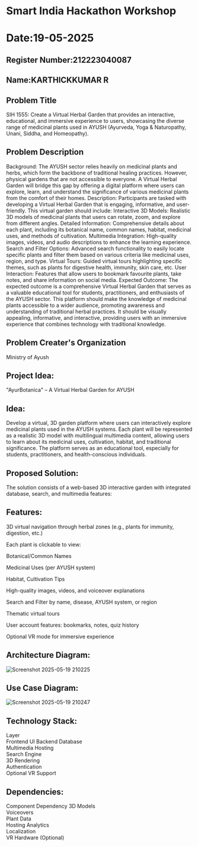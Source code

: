 # Smart India Hackathon Workshop
# Date:19-05-2025
## Register Number:212223040087
## Name:KARTHICKKUMAR R

## Problem Title
SIH 1555: Create a Virtual Herbal Garden that provides an interactive, educational, and immersive experience to users, showcasing the diverse range of medicinal plants used in AYUSH (Ayurveda, Yoga & Naturopathy, Unani, Siddha, and Homeopathy).

## Problem Description
Background: The AYUSH sector relies heavily on medicinal plants and herbs, which form the backbone of traditional healing practices. However, physical gardens that are not accessible to everyone. A Virtual Herbal Garden will bridge this gap by offering a digital platform where users can explore, learn, and understand the significance of various medicinal plants from the comfort of their homes. Description: Participants are tasked with developing a Virtual Herbal Garden that is engaging, informative, and user-friendly. This virtual garden should include: Interactive 3D Models: Realistic 3D models of medicinal plants that users can rotate, zoom, and explore from different angles. Detailed Information: Comprehensive details about each plant, including its botanical name, common names, habitat, medicinal uses, and methods of cultivation. Multimedia Integration: High-quality images, videos, and audio descriptions to enhance the learning experience. Search and Filter Options: Advanced search functionality to easily locate specific plants and filter them based on various criteria like medicinal uses, region, and type. Virtual Tours: Guided virtual tours highlighting specific themes, such as plants for digestive health, immunity, skin care, etc. User Interaction: Features that allow users to bookmark favourite plants, take notes, and share information on social media. Expected Outcome: The expected outcome is a comprehensive Virtual Herbal Garden that serves as a valuable educational tool for students, practitioners, and enthusiasts of the AYUSH sector. This platform should make the knowledge of medicinal plants accessible to a wider audience, promoting awareness and understanding of traditional herbal practices. It should be visually appealing, informative, and interactive, providing users with an immersive experience that combines technology with traditional knowledge.

## Problem Creater's Organization
Ministry of Ayush

## Project Idea:
"AyurBotanica" – A Virtual Herbal Garden for AYUSH

## Idea:
Develop a virtual, 3D garden platform where users can interactively explore medicinal plants used in the AYUSH systems. Each plant will be represented as a realistic 3D model with multilingual multimedia content, allowing users to learn about its medicinal uses, cultivation, habitat, and traditional significance. The platform serves as an educational tool, especially for students, practitioners, and health-conscious individuals.

## Proposed Solution:
The solution consists of a web-based 3D interactive garden with integrated database, search, and multimedia features:

## Features:
3D virtual navigation through herbal zones (e.g., plants for immunity, digestion, etc.)

Each plant is clickable to view:

Botanical/Common Names

Medicinal Uses (per AYUSH system)

Habitat, Cultivation Tips

High-quality images, videos, and voiceover explanations

Search and Filter by name, disease, AYUSH system, or region

Thematic virtual tours

User account features: bookmarks, notes, quiz history

Optional VR mode for immersive experience

## Architecture Diagram:

![Screenshot 2025-05-19 210225](https://github.com/user-attachments/assets/fce85c93-8d1a-4dde-8e99-861c9e328691)

## Use Case Diagram:

![Screenshot 2025-05-19 210247](https://github.com/user-attachments/assets/cb476fd0-806d-41cf-b84a-c242fd93569e)

## Technology Stack:

Layer	
Frontend UI	
Backend	
Database	
Multimedia Hosting	
Search Engine	
3D Rendering	
Authentication	
Optional VR Support	

## Dependencies:
Component	Dependency
3D Models	
Voiceovers	
Plant Data	
Hosting	
Analytics	
Localization	
VR Hardware (Optional)






